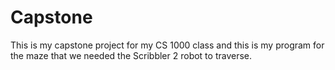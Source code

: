 # Capstone
This is my capstone project for my CS 1000 class and this is my program for the maze that we needed the Scribbler 2 robot to traverse.
